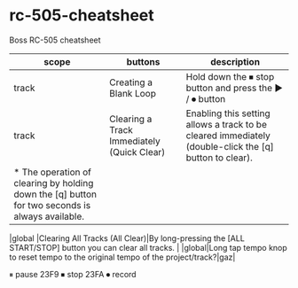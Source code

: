 # rc-505-cheatsheet
Boss RC-505 cheatsheet

|scope|buttons   |description   |
|---|---|---|
|track|Creating a Blank Loop|Hold down the ⏹︎ stop button and press the ▶️ / ⏺︎  button|
|track|Clearing a Track Immediately (Quick Clear)|Enabling this setting allows a track to be cleared immediately (double-click the [q] button to clear).
* The operation of clearing by holding down the [q] button for two seconds is always available.   |   |


|global   |Clearing All Tracks (All Clear)|By long-pressing the [ALL START/STOP] button you can clear all tracks.   |
|global|Long tap tempo knop to reset tempo to the original tempo of the project/track?|gaz|


⏸︎ pause
23F9 ⏹︎ stop
23FA ⏺︎ record
